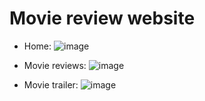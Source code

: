 # Movie review website

- Home:
![image](https://github.com/user-attachments/assets/b5cf8cc7-f1dd-4874-87fd-07933911c32b)

- Movie reviews:
![image](https://github.com/user-attachments/assets/0622581f-aaa3-4cbe-9340-b3da1cbdd99b)

- Movie trailer:
![image](https://github.com/user-attachments/assets/30bdf987-7b13-4ba1-b129-86002b9db86d)
